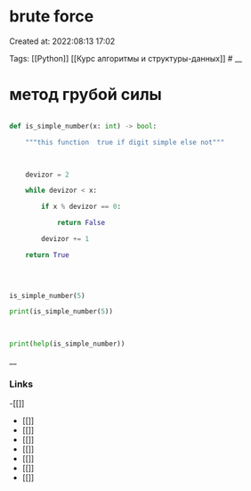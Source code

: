 # brute force

Created at: 2022:08:13 17:02

Tags: [[Python]] [[Курс алгоритмы и структуры-данных]]    #
__ 

# метод грубой силы
``` python 

def is_simple_number(x: int) -> bool:

    """this function  true if digit simple else not"""

  

    devizor = 2

    while devizor < x:

        if x % devizor == 0:

            return False

        devizor += 1

    return True

  
  

is_simple_number(5)

print(is_simple_number(5))

  

print(help(is_simple_number))
```

__

### Links
-[[]]
- [[]]
- [[]]
- [[]]
- [[]]
- [[]]
- [[]]
- [[]]